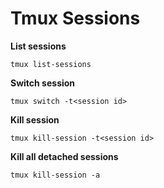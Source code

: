 # Tmux Sessions

**List sessions**

    tmux list-sessions

**Switch session**

    tmux switch -t<session id>

**Kill session**

    tmux kill-session -t<session id>


**Kill all detached sessions**

    tmux kill-session -a
